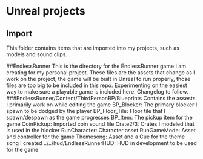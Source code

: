 # Unreal projects
## Import
This folder contains items that are imported into my projects, such as models
and sound clips.

##EndlessRunner
This is the directory for the EndlessRunner game I am creating for my personal
project. These files are the assets that change as I work on the project, the
game will be built in Unreal to run properly, those files are too big to be
included in this repo. Experimenting on the easiest way to make sure a playable
game is included here. Changelog to follow.
###EndlessRunner/Content/ThirdPersonBP/Blueprints
Contains the assests I primarily work on while editing the game
    BP_Blocker: The primary blocker I spawn to be dodged by the player
    BP_Floor_Tile: Floor tile that I spawn/despawn as the game progresses
    BP_Item: The pickup item for the game
    CoinPickup: Imported coin sound file
    Crate2/3: Crates I modeled that is used in the blocker
    RunCharacter: Character asset
    RunGameMode: Asset and controller for the game
    Themesong: Asset and a Cue for the theme song I created
    ../../hud/EndlessRunnerHUD: HUD in development to be used for the game

